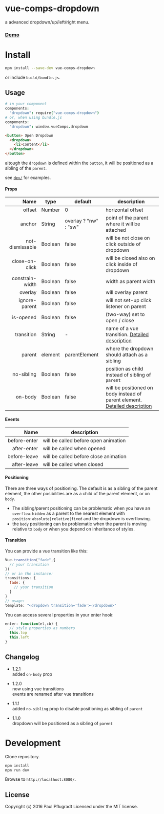 # vue-comps-dropdown

a advanced dropdown/up/left/right menu.

### [Demo](https://vue-comps.github.io/vue-comps-dropdown)

# Install

```sh
npm install --save-dev vue-comps-dropdown
```
or include `build/bundle.js`.

## Usage
```coffee
# in your component
components:
  "dropdown": require("vue-comps-dropdown")
# or, when using bundle.js
components:
  "dropdown": window.vueComps.dropdown
```
```html
<button> Open Dropdown
  <dropdown>
    <li>Content</li>
  </dropdown>
</button>
```
altough the `dropdown` is defined within the `button`, it will be positioned as a sibling of the `parent`.


see [`dev/`](https://github.com/vue-comps/vue-comps-dropdown/tree/master/dev) for examples.

#### Props
Name | type | default | description
---:| --- | ---| ---
offset | Number | 0 | horizontal offset
anchor | String | overlay ? "nw" : "sw" | point of the parent where it will be attached
not-dismissable| Boolean | false | will be not close on click outside of dropdown
close-on-click | Boolean | false | will be closed also on click inside of dropdown
constrain-width | Boolean | false | width as parent width
overlay | Boolean | false | will overlay parent
ignore-parent | Boolean | false | will not set-up click listener on parent
is-opened | Boolean | false | (two-way) set to open / close
transition | String | - | name of a vue transition. [Detailed description](#transition)
parent | element | parentElement | where the dropdown should attach as a sibling
no-sibling | Boolean | false | position as child instead of sibling of `parent`
on-body | Boolean | false | will be positioned on body instead of parent element. [Detailed description](#positioning)

#### Events
Name |  description
---:| ---
before-enter | will be called before open animation
after-enter |  will be called when opened
before-leave |  will be called before close animation
after-leave |  will be called when closed

#### Positioning
There are three ways of positioning. The default is as a sibling of the parent element, the other posibilities are  as a child of the parent element, or on `body`.
- The sibling/parent positioning can be problematic when you have an `overflow:hidden` as a parent to the nearest element with `position:absolute|relative|fixed` and the dropdown is overflowing.
- the `body` positioning can be problematic when the parent is moving relative to `body` or when you depend on inheritance of styles.

#### Transition

You can provide a vue transition like this:
```js
Vue.transition("fade",{
  // your transition
})
// or in the instance:
transitions: {
  fade: {
    // your transition
  }
}
// usage:
template: "<dropdown transition='fade'></dropdown>"
```

You can access several properties in your enter hook:
```js
enter: function(el,cb) {
  // style properties as numbers
  this.top
  this.left
}
```

## Changelog

- 1.2.1  
added `on-body` prop  

- 1.2.0  
now using vue transitions  
events are renamed after vue transitions  

- 1.1.1  
added `no-sibling` prop to disable positioning as sibling of `parent`

- 1.1.0  
dropdown will be positioned as a sibling of `parent`

# Development
Clone repository.
```sh
npm install
npm run dev
```
Browse to `http://localhost:8080/`.

## License
Copyright (c) 2016 Paul Pflugradt
Licensed under the MIT license.
